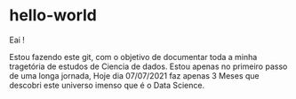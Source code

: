 # hello-world

Eai ! 

Estou fazendo este git, com o objetivo de documentar toda a minha tragetória de estudos de Ciencia de dados. 
Estou apenas no primeiro passo de uma longa jornada, Hoje dia 07/07/2021 faz apenas 3 Meses que descobri este universo imenso que é o Data Science.  
